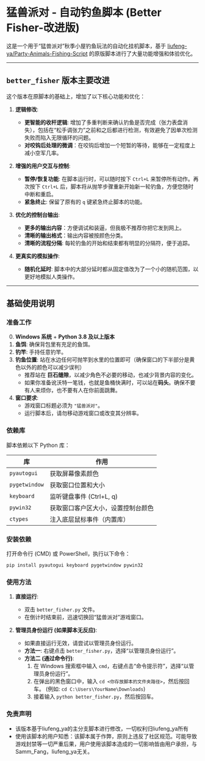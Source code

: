 # 猛兽派对 - 自动钓鱼脚本 (Better Fisher-改进版)

这是一个用于“猛兽派对”秋季小屋钓鱼玩法的自动化挂机脚本，基于 [liufeng-ya/Party-Animals-Fishing-Script](https://github.com/liufeng-ya/Party-Animals-Fishing-Script) 的原版脚本进行了大量功能增强和体验优化。

---

## `better_fisher` 版本主要改进

这个版本在原脚本的基础上，增加了以下核心功能和优化：

1.  **逻辑修改**:
    *   **更智能的收杆逻辑**: 增加了多重判断来确认钓鱼是否完成（张力表盘消失），包括在“松手调张力”之前和之后都进行检测，有效避免了因单次检测失败而陷入无限循环的问题。
    *   **对咬钩后处理的微调**：在咬钩后增加一个短暂的等待，能够在一定程度上减小空军几率。

2.  **增强的用户交互与控制**:
    *   **暂停/恢复功能**: 在脚本运行时，可以随时按下 `Ctrl+L` 来暂停所有动作。再次按下 `Ctrl+L` 后，脚本将从抛竿步骤重新开始新一轮钓鱼，方便您随时中断和重启。
    *   **紧急终止**: 保留了原有的 `q` 键紧急终止脚本的功能。

3.  **优化的控制台输出**:
    *   **更多的输出内容**：方便调试和装逼，但我极不推荐你把它发到网上。
    *   **清晰的输出格式**：输出内容被按颜色分类。
    *   **清晰的流程分隔**: 每轮钓鱼的开始和结束都有明显的分隔符，便于追踪。

4.  **更真实的模拟操作**:
    *   **随机化延时**: 脚本中的大部分延时都从固定值改为了一个小的随机范围，以更好地模拟人类操作。

---

## 基础使用说明

### 准备工作

0.  **Windows 系统** + **Python 3.8 及以上版本**
1.  **鱼饵**: 确保背包里有充足的鱼饵。
2.  **钓竿**: 手持任意钓竿。
3.  **钓鱼位置**: 站在水边任何可抛竿到水里的位置即可（确保窗口的下半部分是黄色以外的颜色可以减少误判）
    *   推荐站在 **巨石缝隙**，以减少角色不必要的移动，也减少背景内容的变化。
    *   如果你准备讹沃特一笔钱，也就是鱼桶快满时，可以站在**码头**。确保不要有人来烦你，也不要有人在你前面跳舞。
4.  **窗口要求**:
    *   游戏窗口标题必须为 `"猛兽派对"`。
    *   运行脚本后，请勿移动游戏窗口或改变其分辨率。

### 依赖库

脚本依赖以下 Python 库：

| 库             | 作用                                 |
| -------------- | ------------------------------------ |
| `pyautogui`    | 获取屏幕像素颜色                     |
| `pygetwindow`  | 获取窗口位置和大小                   |
| `keyboard`     | 监听键盘事件 (Ctrl+L, q)             |
| `pywin32`      | 获取窗口客户区大小，设置控制台颜色 |
| `ctypes`       | 注入底层鼠标事件（内置库）         |

### 安装依赖

打开命令行 (CMD) 或 PowerShell，执行以下命令：

```bash
pip install pyautogui keyboard pygetwindow pywin32
```

### 使用方法

1.  **直接运行**:
    *   双击 `better_fisher.py` 文件。
    *   在倒计时结束前，迅速切换回“猛兽派对”游戏窗口。

2.  **管理员身份运行 (如果脚本无反应)**:
    *   如果直接运行无效，请尝试以管理员身份运行。
    *   **方法一**: 右键点击 `better_fisher.py`，选择“以管理员身份运行”。
    *   **方法二 (通过命令行)**:
        1.  在 Windows 搜索框中输入 `cmd`，右键点击“命令提示符”，选择“以管理员身份运行”。
        2.  在弹出的黑色窗口中，输入 `cd <你存放脚本的文件夹路径>`，然后按回车。 (例如: `cd C:\Users\YourName\Downloads`)
        3.  接着输入 `python better_fisher.py`，然后按回车。

### 免责声明

* 该版本基于liufeng_ya的主分支脚本进行修改，一切权利归liufeng_ya所有
* 使用该脚本的用户知悉：该脚本属于作弊，原则上违反了社区规范。可能导致游戏封禁等一切严重后果，用户使用该脚本造成的一切影响皆由用户承担，与Samm_Fang，liufeng_ya无关。